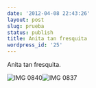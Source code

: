 ```yaml
---
date: '2012-04-08 22:43:26'
layout: post
slug: prueba
status: publish
title: Anita tan fresquita
wordpress_id: '25'
---
```


Anita tan fresquita.




![IMG 0840](http://jjdenis.files.wordpress.com/2012/04/img_0840.jpg)![IMG 0837](http://jjdenis.files.wordpress.com/2012/04/img_0837.jpg)
